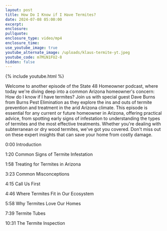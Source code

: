 ```yaml
---
layout: post
title: How Do I Know if I Have Termites?
date: 2024-07-08 05:00:00
excerpt:
enclosure:
pullquote:
enclosure_type: video/mp4
enclosure_time:
use_youtube_image: true
youtube_alternate_image: /uploads/klaus-termite-yt.jpeg
youtube_code: m7MiN1FU2-8
hidden: false
---
```

{% include youtube.html %}

Welcome to another episode of the State 48 Homeowner podcast, where today we're diving deep into a common Arizona homeowner's concern: How do I know if I have termites? Join us with special guest Dave Burns from Burns Pest Elimination as they explore the ins and outs of termite prevention and treatment in the arid Arizona climate. This episode is essential for any current or future homeowner in Arizona, offering practical advice, from spotting early signs of infestation to understanding the types of termites and the most effective treatments. Whether you're dealing with subterranean or dry wood termites, we've got you covered. Don't miss out on these expert insights that can save your home from costly damage.

0:00 Introduction

1:20 Common Signs of Termite Infestation

1:58 Treating for Termites in Arizona

3:23 Common Misconceptions

4:15 Call Us First

4:46 Where Termites Fit in Our Ecosystem

5:58 Why Termites Love Our Homes

7:39 Termite Tubes

10:31 The Termite Inspection